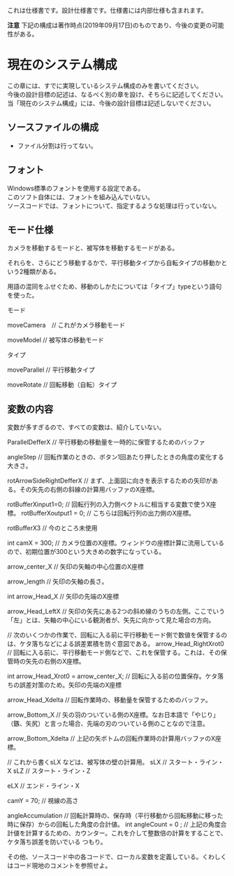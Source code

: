 これは仕様書です。設計仕様書です。仕様書には内部仕様も含まれます。  

__注意__  下記の構成は著作時点(2019年09月17日)のものであり、今後の変更の可能性がある。

# 現在のシステム構成
この章には、すでに実現しているシステム構成のみを書いてください。  
今後の設計目標の記述は、なるべく別の章を設け、そちらに記述してください。当「現在のシステム構成」には、今後の設計目標は記述しないでください。  

## ソースファイルの構成
- ファイル分割は行ってない。

## フォント
Windows標準のフォントを使用する設定である。  
このソフト自体には、フォントを組み込んでいない。  
ソースコードでは、フォントについて、指定するような処理は行っていない。  


## モード仕様

カメラを移動するモードと、被写体を移動するモードがある。


それらを、さらにどう移動するかで、平行移動タイプから自転タイプの移動かという2種類がある。

用語の混同をふせぐため、移動のしかたについては「タイプ」typeという語句を使った。


モード

moveCamera　// これがカメラ移動モード

moveModel // 被写体の移動モード


タイプ

moveParallel // 平行移動タイプ

moveRotate // 回転移動（自転）タイプ



## 変数の内容
変数が多すぎるので、すべての変数は、紹介していない。  

ParallelDefferX // 平行移動の移動量を一時的に保管するためのバッファ

angleStep // 回転作業のときの、ボタン1回あたり押したときの角度の変化する大きさ。

rotArrowSideRightDefferX // まず、上面図に向きを表示するための矢印がある。その矢先の右側の斜線の計算用バッファのX座標。


rotBufferXinput1=0; // 回転行列の入力側ベクトルに相当する変数で使うX座標。
rotBufferXoutput1 = 0; // こちらは回転行列の出力側のX座標。

rotBufferX3 // 今のところ未使用


int camX = 300; // カメラ位置のX座標。ウィンドウの座標計算に流用しているので、初期位置が300という大きめの数字になっている。


arrow_center_X // 矢印の矢軸の中心位置のX座標

arrow_length // 矢印の矢軸の長さ。


int arrow_Head_X  // 矢印の先端のX座標

arrow_Head_LeftX // 矢印の矢先にある2つの斜め線のうちの左側。ここでいう「左」とは、矢軸の中心にいる観測者が、矢先に向かって見た場合の方向。


// 次のいくつかの作業で、回転に入る前に平行移動モード側で数値を保管するのは、ケタ落ちなどによる誤差累積を防ぐ意図である。
arrow_Head_RightXrot0 // 回転に入る前に、平行移動モード側などで、これを保管する。これは、その保管時の矢先の右側のX座標。


int arrow_Head_Xrot0 = arrow_center_X; // 回転に入る前の位置保存。ケタ落ちの誤差対策のため。矢印の先端のX座標



arrow_Head_Xdelta // 回転作業時の、移動量を保管するためのバッファ。



arrow_Bottom_X // 矢の羽のついている側のX座標。なお日本語で「やじり」（鏃、矢尻）と言った場合、先端の刃のついている側のことなので注意。

 arrow_Bottom_Xdelta // 上記の矢ボトムの回転作業時の計算用バッファのX座標。


// これから書くsLX などは、被写体の壁の計算用。
sLX // スタート・ライン・X
sLZ // スタート・ライン・Z

eLX // エンド・ライン・X


camY = 70; // 視線の高さ


angleAccumulation // 回転計算時の、保存時（平行移動から回転移動に移った時に保存）からの回転した角度の合計値。
int angleCount = 0 ; // 上記の角度合計値を計算するための、カウンター。これを介して整数倍の計算をすることで、ケタ落ち誤差を防いでいる つもり。




その他、ソースコード中の各コードで、ローカル変数を定義している。くわしくはコード現地のコメントを参照せよ。




